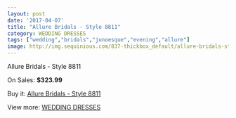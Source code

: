 ```yaml
---
layout: post
date: '2017-04-07'
title: "Allure Bridals - Style 8811"
category: WEDDING DRESSES
tags: ["wedding","bridals","junoesque","evening","allure"]
image: http://img.sequinious.com/837-thickbox_default/allure-bridals-style-8811.jpg
---
```

Allure Bridals - Style 8811

On Sales: **$323.99**
<a href="https://www.sequinious.com/wedding-dresses/301-allure-bridals-style-8811.html"><amp-img layout="responsive" width="600" height="600" src="//img.sequinious.com/837-thickbox_default/allure-bridals-style-8811.jpg" alt="Allure Bridals - Style 8811 0" /></a>
<a href="https://www.sequinious.com/wedding-dresses/301-allure-bridals-style-8811.html"><amp-img layout="responsive" width="600" height="600" src="//img.sequinious.com/838-thickbox_default/allure-bridals-style-8811.jpg" alt="Allure Bridals - Style 8811 1" /></a>

Buy it: [Allure Bridals - Style 8811](https://www.sequinious.com/wedding-dresses/301-allure-bridals-style-8811.html "Allure Bridals - Style 8811")

View more: [WEDDING DRESSES](https://www.sequinious.com/2-wedding-dresses "WEDDING DRESSES")